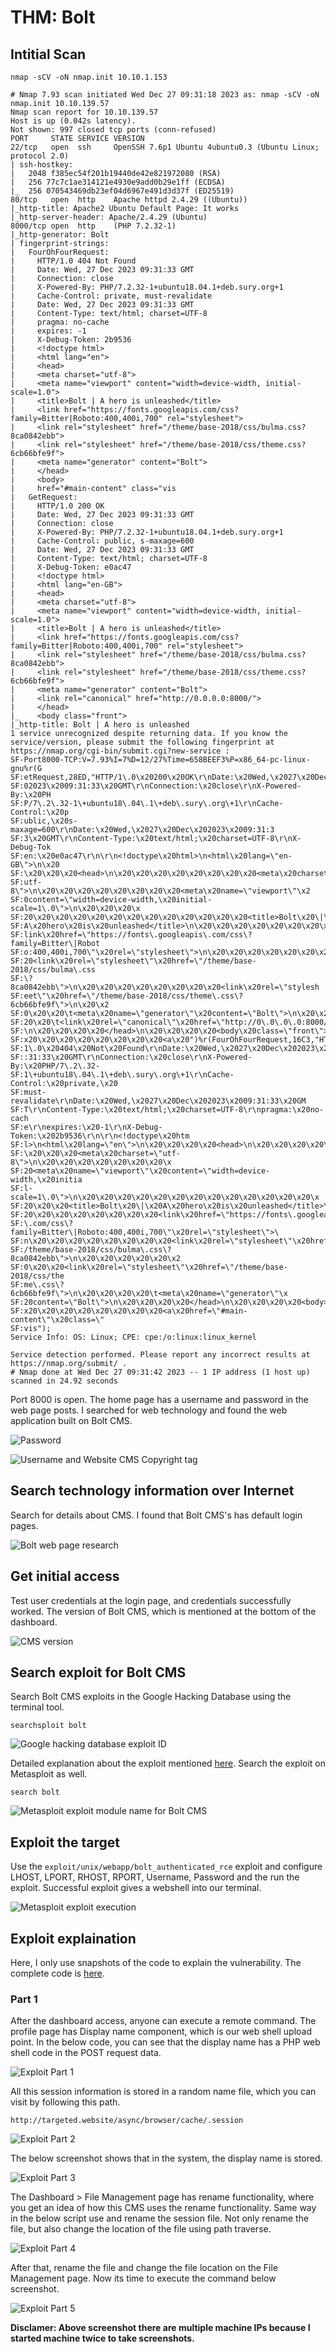# THM: Bolt

## Intitial Scan

`nmap -sCV -oN nmap.init 10.10.1.153`

```
# Nmap 7.93 scan initiated Wed Dec 27 09:31:18 2023 as: nmap -sCV -oN nmap.init 10.10.139.57
Nmap scan report for 10.10.139.57
Host is up (0.042s latency).
Not shown: 997 closed tcp ports (conn-refused)
PORT     STATE SERVICE VERSION
22/tcp   open  ssh     OpenSSH 7.6p1 Ubuntu 4ubuntu0.3 (Ubuntu Linux; protocol 2.0)
| ssh-hostkey: 
|   2048 f385ec54f201b19440de42e821972080 (RSA)
|   256 77c7c1ae314121e4930e9add0b29e1ff (ECDSA)
|_  256 070543469db23ef04d6967e491d3d37f (ED25519)
80/tcp   open  http    Apache httpd 2.4.29 ((Ubuntu))
|_http-title: Apache2 Ubuntu Default Page: It works
|_http-server-header: Apache/2.4.29 (Ubuntu)
8000/tcp open  http    (PHP 7.2.32-1)
|_http-generator: Bolt
| fingerprint-strings: 
|   FourOhFourRequest: 
|     HTTP/1.0 404 Not Found
|     Date: Wed, 27 Dec 2023 09:31:33 GMT
|     Connection: close
|     X-Powered-By: PHP/7.2.32-1+ubuntu18.04.1+deb.sury.org+1
|     Cache-Control: private, must-revalidate
|     Date: Wed, 27 Dec 2023 09:31:33 GMT
|     Content-Type: text/html; charset=UTF-8
|     pragma: no-cache
|     expires: -1
|     X-Debug-Token: 2b9536
|     <!doctype html>
|     <html lang="en">
|     <head>
|     <meta charset="utf-8">
|     <meta name="viewport" content="width=device-width, initial-scale=1.0">
|     <title>Bolt | A hero is unleashed</title>
|     <link href="https://fonts.googleapis.com/css?family=Bitter|Roboto:400,400i,700" rel="stylesheet">
|     <link rel="stylesheet" href="/theme/base-2018/css/bulma.css?8ca0842ebb">
|     <link rel="stylesheet" href="/theme/base-2018/css/theme.css?6cb66bfe9f">
|     <meta name="generator" content="Bolt">
|     </head>
|     <body>
|     href="#main-content" class="vis
|   GetRequest: 
|     HTTP/1.0 200 OK
|     Date: Wed, 27 Dec 2023 09:31:33 GMT
|     Connection: close
|     X-Powered-By: PHP/7.2.32-1+ubuntu18.04.1+deb.sury.org+1
|     Cache-Control: public, s-maxage=600
|     Date: Wed, 27 Dec 2023 09:31:33 GMT
|     Content-Type: text/html; charset=UTF-8
|     X-Debug-Token: e0ac47
|     <!doctype html>
|     <html lang="en-GB">
|     <head>
|     <meta charset="utf-8">
|     <meta name="viewport" content="width=device-width, initial-scale=1.0">
|     <title>Bolt | A hero is unleashed</title>
|     <link href="https://fonts.googleapis.com/css?family=Bitter|Roboto:400,400i,700" rel="stylesheet">
|     <link rel="stylesheet" href="/theme/base-2018/css/bulma.css?8ca0842ebb">
|     <link rel="stylesheet" href="/theme/base-2018/css/theme.css?6cb66bfe9f">
|     <meta name="generator" content="Bolt">
|     <link rel="canonical" href="http://0.0.0.0:8000/">
|     </head>
|_    <body class="front">
|_http-title: Bolt | A hero is unleashed
1 service unrecognized despite returning data. If you know the service/version, please submit the following fingerprint at https://nmap.org/cgi-bin/submit.cgi?new-service :
SF-Port8000-TCP:V=7.93%I=7%D=12/27%Time=658BEEF3%P=x86_64-pc-linux-gnu%r(G
SF:etRequest,28ED,"HTTP/1\.0\x20200\x20OK\r\nDate:\x20Wed,\x2027\x20Dec\x2
SF:02023\x2009:31:33\x20GMT\r\nConnection:\x20close\r\nX-Powered-By:\x20PH
SF:P/7\.2\.32-1\+ubuntu18\.04\.1\+deb\.sury\.org\+1\r\nCache-Control:\x20p
SF:ublic,\x20s-maxage=600\r\nDate:\x20Wed,\x2027\x20Dec\x202023\x2009:31:3
SF:3\x20GMT\r\nContent-Type:\x20text/html;\x20charset=UTF-8\r\nX-Debug-Tok
SF:en:\x20e0ac47\r\n\r\n<!doctype\x20html>\n<html\x20lang=\"en-GB\">\n\x20
SF:\x20\x20\x20<head>\n\x20\x20\x20\x20\x20\x20\x20\x20<meta\x20charset=\"
SF:utf-8\">\n\x20\x20\x20\x20\x20\x20\x20\x20<meta\x20name=\"viewport\"\x2
SF:0content=\"width=device-width,\x20initial-scale=1\.0\">\n\x20\x20\x20\x
SF:20\x20\x20\x20\x20\x20\x20\x20\x20\x20\x20\x20\x20<title>Bolt\x20\|\x20
SF:A\x20hero\x20is\x20unleashed</title>\n\x20\x20\x20\x20\x20\x20\x20\x20<
SF:link\x20href=\"https://fonts\.googleapis\.com/css\?family=Bitter\|Robot
SF:o:400,400i,700\"\x20rel=\"stylesheet\">\n\x20\x20\x20\x20\x20\x20\x20\x
SF:20<link\x20rel=\"stylesheet\"\x20href=\"/theme/base-2018/css/bulma\.css
SF:\?8ca0842ebb\">\n\x20\x20\x20\x20\x20\x20\x20\x20<link\x20rel=\"stylesh
SF:eet\"\x20href=\"/theme/base-2018/css/theme\.css\?6cb66bfe9f\">\n\x20\x2
SF:0\x20\x20\t<meta\x20name=\"generator\"\x20content=\"Bolt\">\n\x20\x20\x
SF:20\x20\t<link\x20rel=\"canonical\"\x20href=\"http://0\.0\.0\.0:8000/\">
SF:\n\x20\x20\x20\x20</head>\n\x20\x20\x20\x20<body\x20class=\"front\">\n\
SF:x20\x20\x20\x20\x20\x20\x20\x20<a\x20")%r(FourOhFourRequest,16C3,"HTTP/
SF:1\.0\x20404\x20Not\x20Found\r\nDate:\x20Wed,\x2027\x20Dec\x202023\x2009
SF::31:33\x20GMT\r\nConnection:\x20close\r\nX-Powered-By:\x20PHP/7\.2\.32-
SF:1\+ubuntu18\.04\.1\+deb\.sury\.org\+1\r\nCache-Control:\x20private,\x20
SF:must-revalidate\r\nDate:\x20Wed,\x2027\x20Dec\x202023\x2009:31:33\x20GM
SF:T\r\nContent-Type:\x20text/html;\x20charset=UTF-8\r\npragma:\x20no-cach
SF:e\r\nexpires:\x20-1\r\nX-Debug-Token:\x202b9536\r\n\r\n<!doctype\x20htm
SF:l>\n<html\x20lang=\"en\">\n\x20\x20\x20\x20<head>\n\x20\x20\x20\x20\x20
SF:\x20\x20\x20<meta\x20charset=\"utf-8\">\n\x20\x20\x20\x20\x20\x20\x20\x
SF:20<meta\x20name=\"viewport\"\x20content=\"width=device-width,\x20initia
SF:l-scale=1\.0\">\n\x20\x20\x20\x20\x20\x20\x20\x20\x20\x20\x20\x20\x20\x
SF:20\x20\x20<title>Bolt\x20\|\x20A\x20hero\x20is\x20unleashed</title>\n\x
SF:20\x20\x20\x20\x20\x20\x20\x20<link\x20href=\"https://fonts\.googleapis
SF:\.com/css\?family=Bitter\|Roboto:400,400i,700\"\x20rel=\"stylesheet\">\
SF:n\x20\x20\x20\x20\x20\x20\x20\x20<link\x20rel=\"stylesheet\"\x20href=\"
SF:/theme/base-2018/css/bulma\.css\?8ca0842ebb\">\n\x20\x20\x20\x20\x20\x2
SF:0\x20\x20<link\x20rel=\"stylesheet\"\x20href=\"/theme/base-2018/css/the
SF:me\.css\?6cb66bfe9f\">\n\x20\x20\x20\x20\t<meta\x20name=\"generator\"\x
SF:20content=\"Bolt\">\n\x20\x20\x20\x20</head>\n\x20\x20\x20\x20<body>\n\
SF:x20\x20\x20\x20\x20\x20\x20\x20<a\x20href=\"#main-content\"\x20class=\"
SF:vis");
Service Info: OS: Linux; CPE: cpe:/o:linux:linux_kernel

Service detection performed. Please report any incorrect results at https://nmap.org/submit/ .
# Nmap done at Wed Dec 27 09:31:42 2023 -- 1 IP address (1 host up) scanned in 24.92 seconds
```

Port 8000 is open. The home page has a username and password in the web page posts. I searched for web technology and found the web application built on Bolt CMS.

![Password](https://github.com/het-desai/tryhackme/blob/main/bolt/photos/password.png)

![Username and Website CMS Copyright tag](https://github.com/het-desai/tryhackme/blob/main/bolt/photos/usernameAndCMSName.png)

## Search technology information over Internet

Search for details about CMS. I found that Bolt CMS's has default login pages.

![Bolt web page research](https://github.com/het-desai/tryhackme/blob/main/bolt/photos/webpageResearch.png)

## Get initial access

Test user credentials at the login page, and credentials successfully worked. The version of Bolt CMS, which is mentioned at the bottom of the dashboard.

![CMS version](https://github.com/het-desai/tryhackme/blob/main/bolt/photos/cmsVersion.png)

## Search exploit for Bolt CMS

Search Bolt CMS exploits in the Google Hacking Database using the terminal tool.

`searchsploit bolt`

![Google hacking database exploit ID](https://github.com/het-desai/tryhackme/blob/main/bolt/photos/cmsVulnerabilityGhdb.png)

Detailed explanation about the exploit mentioned [here](https://github.com/het-desai/tryhackme/blob/main/bolt/Bolt.md#Exploit%20explaination). Search the exploit on Metasploit as well.

`search bolt`

![Metasploit exploit module name for Bolt CMS](https://github.com/het-desai/tryhackme/blob/main/bolt/photos/cmsVulnerabilityMetasploit.png)

## Exploit the target

Use the `exploit/unix/webapp/bolt_authenticated_rce` exploit and configure LHOST, LPORT, RHOST, RPORT, Username, Password and the run the exploit. Successful exploit gives a webshell into our terminal.

![Metasploit exploit execution](https://github.com/het-desai/tryhackme/blob/main/bolt/photos/cmsExploitExecution.png)

## Exploit explaination

Here, I only use snapshots of the code to explain the vulnerability. The complete code is [here](https://www.exploit-db.com/exploits/48296).

### Part 1

After the dashboard access, anyone can execute a remote command. The profile page has Display name component, which is our web shell upload point. In the below code, you can see that the display name has a PHP web shell code in the POST request data.

![Exploit Part 1](https://github.com/het-desai/tryhackme/blob/main/bolt/photos/exploitP1.png)

All this session information is stored in a random name file, which you can visit by following this path.

`http://targeted.website/async/browser/cache/.session`

![Exploit Part 2](https://github.com/het-desai/tryhackme/blob/main/bolt/photos/exploitP2.png)

The below screenshot shows that in the system, the display name is stored.

![Exploit Part 3](https://github.com/het-desai/tryhackme/blob/main/bolt/photos/exploitP3.png)

The Dashboard > File Management page has rename functionality, where you get an idea of how this CMS uses the rename functionality. Same way in the below script use and rename the session file. Not only rename the file, but also change the location of the file using path traverse.

![Exploit Part 4](https://github.com/het-desai/tryhackme/blob/main/bolt/photos/exploitP4.png)

After that, rename the file and change the file location on the File Management page. Now its time to execute the command below screenshot.

![Exploit Part 5](https://github.com/het-desai/tryhackme/blob/main/bolt/photos/exploitP5.png)

**Disclamer: Above screenshot there are multiple machine IPs because I started machine twice to take screenshots.**
